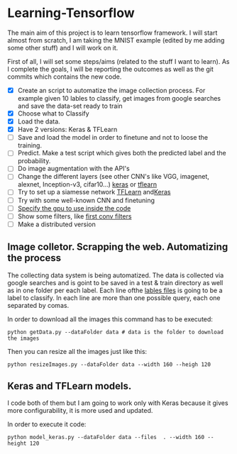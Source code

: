 # Learning-Tensorflow

The main aim of this project is to learn tensorflow framework. I will start almost from scratch, I am taking the MNIST example (edited by me adding some other stuff) and I will work on it.

First of all, I will set some steps/aims (related to the stuff I want to learn). As I complete the goals, I will be reporting the outcomes as well as the git commits which contains the new code.


- [x] Create an script to automatize the image collection process. For example given 10 lables to classify, get images from google searches and save the data-set ready to train
- [x] Choose what to Classify
- [x] Load the data.
- [x] Have 2 versions: Keras & TFLearn
- [ ] Save and load the model in order to finetune and not to loose the training.
- [ ] Predict. Make a test script which gives both the predicted label and the probability.
- [ ] Do image augmentation with the API's
- [ ] Change the different layers (see other CNN's like VGG, imagenet, alexnet, Inception-v3, cifar10...) [keras](https://github.com/fchollet/deep-learning-models) or [tflearn](https://github.com/tflearn/tflearn/tree/master/examples/images)
- [ ] Try to set up a siamesse network [TFLearn](https://github.com/tflearn/tflearn/issues/544) and[Keras](https://github.com/fchollet/keras/blob/master/examples/mnist_siamese_graph.py)
- [ ] Try with some well-known CNN and finetuning
- [ ] [Specify the gpu to use inside the code](https://www.tensorflow.org/tutorials/using_gpu)
- [ ] Show some filters, like [first conv filters](http://stackoverflow.com/questions/35759220/how-to-visualize-learned-filters-on-tensorflow)
- [ ] Make a distributed version

## Image colletor. Scrapping the web. Automatizing the process
The collecting data system is being automatized. The data is collected via google searches and is goint to be saved in a test & train directory as well as in one folder per each label. Each line ofthe [lables files](https://github.com/Shathe/Learning-Tensorflow/blob/master/labels.txt) is going to be a label to classify. In each line are more than one possible query, each one separated by comas.

In order to download all the images this command has to be executed:
```
python getData.py --dataFolder data # data is the folder to download the images
```
Then you can resize all the images just like this:
```
python resizeImages.py --dataFolder data --width 160 --heigh 120
```

## Keras and TFLearn models.

I code both of them but I am going to work only with Keras because it gives more configurability, it is more used and updated.

In order to execute it code:
```
python model_keras.py --dataFolder data --files  . --width 160 --height 120
```